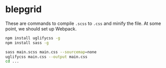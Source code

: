 # blepgrid

These are commands to compile `.scss` to `.css` and minify the file. At some point, we should set up Webpack.

```bash
npm install uglifycss -g
npm install sass -g
```

```bash
sass main.scss main.css --sourcemap=none
uglifycss main.css --output main.css
cd ...
```